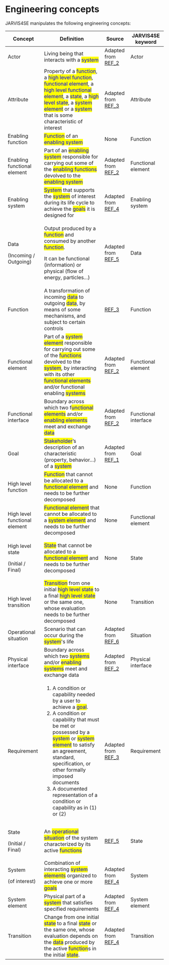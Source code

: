 # Engineering concepts

JARVIS4SE manipulates the following engineering concepts:

| Concept                                          | Definition                                                                                                                                                                                                                                                                                                                                                                                                                                                                     | Source                                  | JARVIS4SE keyword    |
| ------------------------------------------------ | ------------------------------------------------------------------------------------------------------------------------------------------------------------------------------------------------------------------------------------------------------------------------------------------------------------------------------------------------------------------------------------------------------------------------------------------------------------------------------ | --------------------------------------- | -------------------- |
| Actor                                            | Living being that interacts with a <mark style="color:blue;">system</mark>                                                                                                                                                                                                                                                                                                                                                                                                     | Adapted from [REF\_2](../references.md) | Actor                |
| Attribute                                        | Property of a <mark style="color:blue;">function</mark>, a <mark style="color:blue;">high level function</mark>,  <mark style="color:blue;">functional element</mark>, a <mark style="color:blue;">high level functional element</mark>, a <mark style="color:blue;">state</mark>, a <mark style="color:blue;">high level state</mark>, a <mark style="color:blue;">system element</mark> or a <mark style="color:blue;">system</mark> that is some characteristic of interest | Adapted from [REF\_3](../references.md) | Attribute            |
| Enabling function                                | <mark style="color:blue;">Function</mark> of an <mark style="color:blue;">enabling system</mark>                                                                                                                                                                                                                                                                                                                                                                               | None                                    | Function             |
| Enabling functional element                      | Part of an <mark style="color:blue;">enabling system</mark> responsible for carrying out some of the <mark style="color:blue;">enabling functions</mark> devolved to the <mark style="color:blue;">enabling system</mark>                                                                                                                                                                                                                                                      | Adapted from [REF\_2](../references.md) | Functional element   |
| Enabling system                                  | <mark style="color:blue;">System</mark> that supports the <mark style="color:blue;">system</mark> of interest during its life cycle to achieve the <mark style="color:blue;">goals</mark> it is designed for                                                                                                                                                                                                                                                                   | Adapted from [REF\_4](../references.md) | Enabling system      |
| <p>Data </p><p>(Incoming / Outgoing)</p>         | <p>Output produced by a <mark style="color:blue;">function</mark> and consumed by another <mark style="color:blue;">function</mark>. </p><p>It can be functional (information) or physical (flow of energy, particles...)</p>                                                                                                                                                                                                                                                  | Adapted from [REF\_5](../references.md) | Data                 |
| Function                                         | A transformation of incoming <mark style="color:blue;">data</mark> to outgoing <mark style="color:blue;">data</mark>, by means of some mechanisms, and subject to certain controls                                                                                                                                                                                                                                                                                             | [REF\_3](../references.md)              | Function             |
| Functional element                               | Part of a <mark style="color:blue;">system element</mark> responsible for carrying out some of the <mark style="color:blue;">functions</mark> devolved to the <mark style="color:blue;">system</mark>, by interacting with its other <mark style="color:blue;">functional elements</mark> and/or functional enabling <mark style="color:blue;">systems</mark>                                                                                                                  | Adapted from [REF\_2](../references.md) | Functional element   |
| Functional interface                             | Boundary across which two f<mark style="color:blue;">unctional elements</mark> and/or <mark style="color:blue;">enabling elements</mark> meet and exchange <mark style="color:blue;">data</mark>                                                                                                                                                                                                                                                                               | Adapted from [REF\_2](../references.md) | Functional interface |
| Goal                                             | <mark style="color:blue;">Stakeholder</mark>’s description of an characteristic (property, behavior…) of a <mark style="color:blue;">system</mark>                                                                                                                                                                                                                                                                                                                             | Adapted from [REF\_1](../references.md) | Goal                 |
| High level function                              | <mark style="color:blue;">Function</mark> that cannot be allocated to a <mark style="color:blue;">functional element</mark> and needs to be further decomposed                                                                                                                                                                                                                                                                                                                 | None                                    | Function             |
| High level functional element                    | <mark style="color:blue;">Functional element</mark> that cannot be allocated to a <mark style="color:blue;">system element</mark> and needs to be further decomposed                                                                                                                                                                                                                                                                                                           | None                                    | Functional element   |
| <p>High level state </p><p>(Initial / Final)</p> | <mark style="color:blue;">State</mark> that cannot be allocated to a <mark style="color:blue;">functional element</mark> and needs to be further decomposed                                                                                                                                                                                                                                                                                                                    | None                                    | State                |
| High level transition                            | <mark style="color:blue;">Transition</mark> from one initial <mark style="color:blue;">high level state</mark> to a final <mark style="color:blue;">high level state</mark> or the same one, whose evaluation needs to be further decomposed                                                                                                                                                                                                                                   | None                                    | Transition           |
| Operational situation                            | Scenario that can occur during the <mark style="color:blue;">system</mark>'s life                                                                                                                                                                                                                                                                                                                                                                                              | Adapted from [REF\_6](../references.md) | Situation            |
| Physical interface                               | Boundary across which two <mark style="color:blue;">systems</mark> and/or <mark style="color:blue;">enabling systems</mark> meet and exchange data                                                                                                                                                                                                                                                                                                                             | Adapted from [REF\_2](../references.md) | Physical interface   |
| Requirement                                      | <ol><li>A condition or capability needed by a user to achieve a <mark style="color:blue;">goal</mark>.</li><li>A condition or capability that must be met or possessed by a <mark style="color:blue;">system</mark> or <mark style="color:blue;">system element</mark> to satisfy an agreement, standard, specification, or other formally imposed documents</li><li>A documented representation of a condition or capability as in (1) or (2)</li></ol>                       | Adapted from [REF\_3](../references.md) | Requirement          |
| <p>State </p><p>(Initial / Final)</p>            | An <mark style="color:blue;">operational situation</mark> of the system characterized by its active <mark style="color:blue;">functions</mark>                                                                                                                                                                                                                                                                                                                                 |  [REF\_5](../references.md)             | State                |
| <p>System</p><p>(of interest)</p>                | Combination of interacting <mark style="color:blue;">system elements</mark> organized to achieve one or more <mark style="color:blue;">goals</mark>                                                                                                                                                                                                                                                                                                                            | Adapted from [REF\_4](../references.md) | System               |
| System element                                   | Physical part of a <mark style="color:blue;">system</mark> that satisfies specified requirements                                                                                                                                                                                                                                                                                                                                                                               | Adapted from [REF\_4](../references.md) | System element       |
| Transition                                       | Change from one initial <mark style="color:blue;">state</mark> to a final <mark style="color:blue;">state</mark> or the same one, whose evaluation depends on the <mark style="color:blue;">data</mark> produced by the active <mark style="color:blue;">function</mark>s in the initial <mark style="color:blue;">state</mark>.                                                                                                                                               | Adapted from [REF\_4](../references.md) | Transition           |

